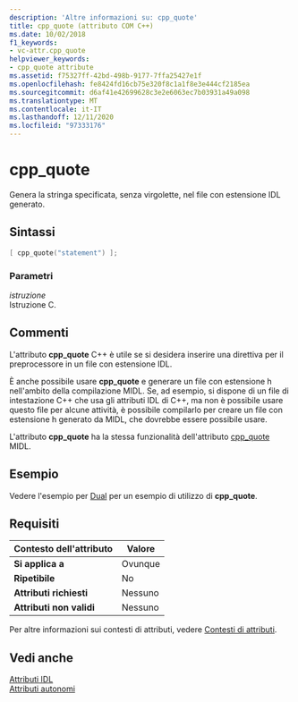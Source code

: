 ```yaml
---
description: 'Altre informazioni su: cpp_quote'
title: cpp_quote (attributo COM C++)
ms.date: 10/02/2018
f1_keywords:
- vc-attr.cpp_quote
helpviewer_keywords:
- cpp_quote attribute
ms.assetid: f75327ff-42bd-498b-9177-7ffa25427e1f
ms.openlocfilehash: fe8424fd16cb75e320f8c1a1f8e3e444cf2185ea
ms.sourcegitcommit: d6af41e42699628c3e2e6063ec7b03931a49a098
ms.translationtype: MT
ms.contentlocale: it-IT
ms.lasthandoff: 12/11/2020
ms.locfileid: "97333176"
---
```

# <a name="cpp_quote"></a>cpp_quote

Genera la stringa specificata, senza virgolette, nel file con estensione IDL generato.

## <a name="syntax"></a>Sintassi

```cpp
[ cpp_quote("statement") ];
```

### <a name="parameters"></a>Parametri

*istruzione*<br/>
Istruzione C.

## <a name="remarks"></a>Commenti

L'attributo **cpp_quote** C++ è utile se si desidera inserire una direttiva per il preprocessore in un file con estensione IDL.

È anche possibile usare **cpp_quote** e generare un file con estensione h nell'ambito della compilazione MIDL. Se, ad esempio, si dispone di un file di intestazione C++ che usa gli attributi IDL di C++, ma non è possibile usare questo file per alcune attività, è possibile compilarlo per creare un file con estensione h generato da MIDL, che dovrebbe essere possibile usare.

L'attributo **cpp_quote** ha la stessa funzionalità dell'attributo [cpp_quote](/windows/win32/Midl/cpp-quote) MIDL.

## <a name="example"></a>Esempio

Vedere l'esempio per [Dual](dual.md) per un esempio di utilizzo di **cpp_quote**.

## <a name="requirements"></a>Requisiti

| Contesto dell'attributo | Valore |
|-|-|
|**Si applica a**|Ovunque|
|**Ripetibile**|No|
|**Attributi richiesti**|Nessuno|
|**Attributi non validi**|Nessuno|

Per altre informazioni sui contesti di attributi, vedere [Contesti di attributi](cpp-attributes-com-net.md#contexts).

## <a name="see-also"></a>Vedi anche

[Attributi IDL](idl-attributes.md)<br/>
[Attributi autonomi](stand-alone-attributes.md)
